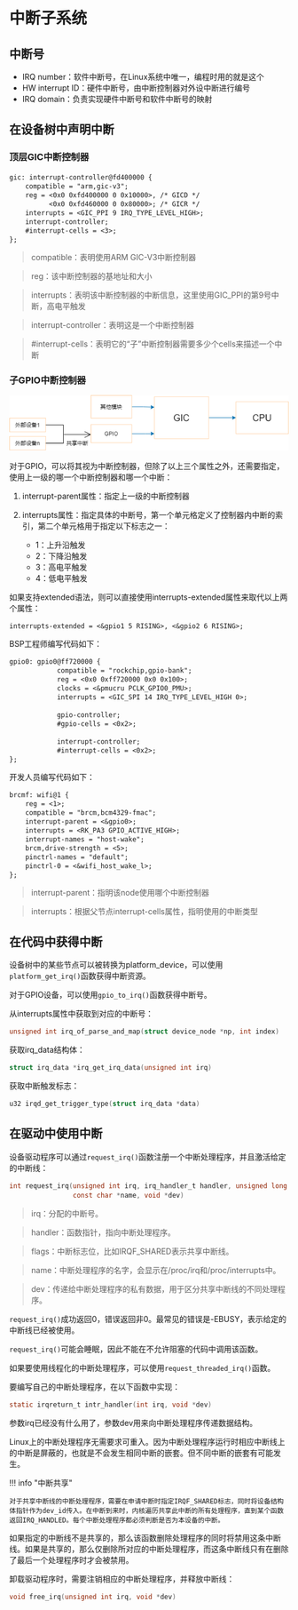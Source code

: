 # 中断子系统

## 中断号

- IRQ number：软件中断号，在Linux系统中唯一，编程时用的就是这个
- HW interrupt ID：硬件中断号，由中断控制器对外设中断进行编号
- IRQ domain：负责实现硬件中断号和软件中断号的映射

## 在设备树中声明中断

### 顶层GIC中断控制器

```devicetree title="rk3568.dtsi"
gic: interrupt-controller@fd400000 {
	compatible = "arm,gic-v3";
	reg = <0x0 0xfd400000 0 0x10000>, /* GICD */
	      <0x0 0xfd460000 0 0x80000>; /* GICR */
	interrupts = <GIC_PPI 9 IRQ_TYPE_LEVEL_HIGH>;
	interrupt-controller;
	#interrupt-cells = <3>;
};
```

> compatible：表明使用ARM GIC-V3中断控制器

> reg：该中断控制器的基地址和大小

> interrupts：表明该中断控制器的中断信息，这里使用GIC_PPI的第9号中断，高电平触发

> interrupt-controller：表明这是一个中断控制器

> \#interrupt-cells：表明它的“子”中断控制器需要多少个cells来描述一个中断

### 子GPIO中断控制器

![中断示意图](../../images/kernel/inter-controller.png)

对于GPIO，可以将其视为中断控制器，但除了以上三个属性之外，还需要指定，使用上一级的哪一个中断控制器和哪一个中断：

1. interrupt-parent属性：指定上一级的中断控制器

2. interrupts属性：指定具体的中断号，第一个单元格定义了控制器内中断的索引，第二个单元格用于指定以下标志之一：

	- 1：上升沿触发
	- 2：下降沿触发
	- 3：高电平触发
	- 4：低电平触发

如果支持extended语法，则可以直接使用interrupts-extended属性来取代以上两个属性：

```devicetree
interrupts-extended = <&gpio1 5 RISING>, <&gpio2 6 RISING>;
```

BSP工程师编写代码如下：

```devicetree title="rk3399.dtsi"
gpio0: gpio0@ff720000 {
			compatible = "rockchip,gpio-bank";
			reg = <0x0 0xff720000 0x0 0x100>;
			clocks = <&pmucru PCLK_GPIO0_PMU>;
			interrupts = <GIC_SPI 14 IRQ_TYPE_LEVEL_HIGH 0>;

			gpio-controller;
			#gpio-cells = <0x2>;

			interrupt-controller;
			#interrupt-cells = <0x2>;
};
```

开发人员编写代码如下：

```devicetree title="rk3399-firefly.dts"
brcmf: wifi@1 {
	reg = <1>;
	compatible = "brcm,bcm4329-fmac";
	interrupt-parent = <&gpio0>;
	interrupts = <RK_PA3 GPIO_ACTIVE_HIGH>;
	interrupt-names = "host-wake";
	brcm,drive-strength = <5>;
	pinctrl-names = "default";
	pinctrl-0 = <&wifi_host_wake_l>;
};
```
> interrupt-parent：指明该node使用哪个中断控制器

> interrupts：根据父节点interrupt-cells属性，指明使用的中断类型

## 在代码中获得中断

设备树中的某些节点可以被转换为platform_device，可以使用`platform_get_irq()`函数获得中断资源。

对于GPIO设备，可以使用`gpio_to_irq()`函数获得中断号。

从interrupts属性中获取到对应的中断号：

```C
unsigned int irq_of_parse_and_map(struct device_node *np, int index)
```

获取irq_data结构体：

```C
struct irq_data *irq_get_irq_data(unsigned int irq)
```

获取中断触发标志：

```C
u32 irqd_get_trigger_type(struct irq_data *data)
```

## 在驱动中使用中断

设备驱动程序可以通过`request_irq()`函数注册一个中断处理程序，并且激活给定的中断线：

```C
int request_irq(unsigned int irq, irq_handler_t handler, unsigned long flags,
                const char *name, void *dev)
```

> irq：分配的中断号。

> handler：函数指针，指向中断处理程序。

> flags：中断标志位，比如IRQF_SHARED表示共享中断线。

> name：中断处理程序的名字，会显示在/proc/irq和/proc/interrupts中。

> dev：传递给中断处理程序的私有数据，用于区分共享中断线的不同处理程序。

`request_irq()`成功返回0，错误返回非0。最常见的错误是-EBUSY，表示给定的中断线已经被使用。

`request_irq()`可能会睡眠，因此不能在不允许阻塞的代码中调用该函数。

如果要使用线程化的中断处理程序，可以使用`request_threaded_irq()`函数。

要编写自己的中断处理程序，在以下函数中实现：

```C
static irqreturn_t intr_handler(int irq, void *dev)
```

参数irq已经没有什么用了，参数dev用来向中断处理程序传递数据结构。

Linux上的中断处理程序无需要求可重入。因为中断处理程序运行时相应中断线上的中断是屏蔽的，也就是不会发生相同中断的嵌套。但不同中断的嵌套有可能发生。

!!! info "中断共享"

    对于共享中断线的中断处理程序，需要在申请中断时指定IRQF_SHARED标志，同时将设备结构体指针作为dev_id传入。在中断到来时，内核遍历共享此中断的所有处理程序，直到某个函数返回IRQ_HANDLED。每个中断处理程序都必须判断是否为本设备的中断。

如果指定的中断线不是共享的，那么该函数删除处理程序的同时将禁用这条中断线。如果是共享的，那么仅删除所对应的中断处理程序，而这条中断线只有在删除了最后一个处理程序时才会被禁用。

卸载驱动程序时，需要注销相应的中断处理程序，并释放中断线：

```C
void free_irq(unsigned int irq, void *dev)
```


